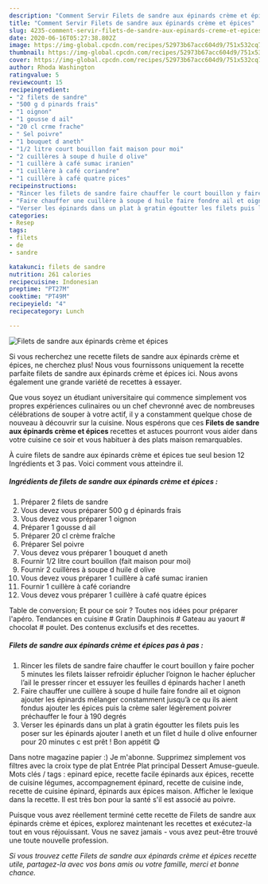```yaml
---
description: "Comment Servir Filets de sandre aux épinards crème et épices"
title: "Comment Servir Filets de sandre aux épinards crème et épices"
slug: 4235-comment-servir-filets-de-sandre-aux-epinards-creme-et-epices
date: 2020-06-16T05:27:38.802Z
image: https://img-global.cpcdn.com/recipes/52973b67acc604d9/751x532cq70/filets-de-sandre-aux-epinards-creme-et-epices-photo-principale-de-la-recette.jpg
thumbnail: https://img-global.cpcdn.com/recipes/52973b67acc604d9/751x532cq70/filets-de-sandre-aux-epinards-creme-et-epices-photo-principale-de-la-recette.jpg
cover: https://img-global.cpcdn.com/recipes/52973b67acc604d9/751x532cq70/filets-de-sandre-aux-epinards-creme-et-epices-photo-principale-de-la-recette.jpg
author: Rhoda Washington
ratingvalue: 5
reviewcount: 15
recipeingredient:
- "2 filets de sandre"
- "500 g d pinards frais"
- "1 oignon"
- "1 gousse d ail"
- "20 cl crme frache"
- " Sel poivre"
- "1 bouquet d aneth"
- "1/2 litre court bouillon fait maison pour moi"
- "2 cuillères à soupe d huile d olive"
- "1 cuillère à café sumac iranien"
- "1 cuillère à café coriandre"
- "1 cuillère à café quatre pices"
recipeinstructions:
- "Rincer les filets de sandre faire chauffer le court bouillon y faire pocher 5 minutes les filets laisser refroidir éplucher l’oignon le hacher éplucher l’ail le presser rincer et essuyer les feuilles d épinards hacher l aneth"
- "Faire chauffer une cuillère à soupe d huile faire fondre ail et oignon ajouter les épinards mélanger constamment jusqu’à ce qu ils aient fondus ajouter les épices puis la crème saler légèrement poivrer préchauffer le four à 190 degrés"
- "Verser les épinards dans un plat à gratin égoutter les filets puis les poser sur les épinards ajouter l aneth et un filet d huile d olive enfourner pour 20 minutes c est prêt ! Bon appétit 😋"
categories:
- Resep
tags:
- filets
- de
- sandre

katakunci: filets de sandre 
nutrition: 261 calories
recipecuisine: Indonesian
preptime: "PT27M"
cooktime: "PT49M"
recipeyield: "4"
recipecategory: Lunch

---
```



![Filets de sandre aux épinards crème et épices](https://img-global.cpcdn.com/recipes/52973b67acc604d9/751x532cq70/filets-de-sandre-aux-epinards-creme-et-epices-photo-principale-de-la-recette.jpg)

Si vous recherchez une recette filets de sandre aux épinards crème et épices, ne cherchez plus! Nous vous fournissons uniquement la recette parfaite filets de sandre aux épinards crème et épices ici. Nous avons également une grande variété de recettes à essayer.

Que vous soyez un étudiant universitaire qui commence simplement vos propres expériences culinaires ou un chef chevronné avec de nombreuses célébrations de souper à votre actif, il y a constamment quelque chose de nouveau à découvrir sur la cuisine. Nous espérons que ces <strong> Filets de sandre aux épinards crème et épices </strong> recettes et astuces pourront vous aider dans votre cuisine ce soir et vous habituer à des plats maison remarquables.

<!--inarticleads1-->

À cuire filets de sandre aux épinards crème et épices tue seul besion 12 Ingrédients et 3 pas. Voici comment vous atteindre il.

##### Ingrédients de filets de sandre aux épinards crème et épices :

1. Préparer 2 filets de sandre
1. Vous devez vous préparer 500 g d épinards frais
1. Vous devez vous préparer 1 oignon
1. Préparer 1 gousse d ail
1. Préparer 20 cl crème fraîche
1. Préparer  Sel poivre
1. Vous devez vous préparer 1 bouquet d aneth
1. Fournir 1/2 litre court bouillon (fait maison pour moi)
1. Fournir 2 cuillères à soupe d huile d olive
1. Vous devez vous préparer 1 cuillère à café sumac iranien
1. Fournir 1 cuillère à café coriandre
1. Vous devez vous préparer 1 cuillère à café quatre épices


Table de conversion; Et pour ce soir ? Toutes nos idées pour préparer l&#39;apéro. Tendances en cuisine # Gratin Dauphinois # Gateau au yaourt # chocolat # poulet. Des contenus exclusifs et des recettes. 

<!--inarticleads2-->

##### Filets de sandre aux épinards crème et épices pas à pas :

1. Rincer les filets de sandre faire chauffer le court bouillon y faire pocher 5 minutes les filets laisser refroidir éplucher l’oignon le hacher éplucher l’ail le presser rincer et essuyer les feuilles d épinards hacher l aneth
1. Faire chauffer une cuillère à soupe d huile faire fondre ail et oignon ajouter les épinards mélanger constamment jusqu’à ce qu ils aient fondus ajouter les épices puis la crème saler légèrement poivrer préchauffer le four à 190 degrés
1. Verser les épinards dans un plat à gratin égoutter les filets puis les poser sur les épinards ajouter l aneth et un filet d huile d olive enfourner pour 20 minutes c est prêt ! Bon appétit 😋


Dans notre magazine papier :) Je m&#39;abonne. Supprimez simplement vos filtres avec la croix type de plat Entrée Plat principal Dessert Amuse-gueule. Mots clés / tags : epinard epice, recette facile épinards aux épices, recette de cuisine légumes, accompagnement épinard, recette de cuisine inde, recette de cuisine épinard, épinards aux épices maison. Afficher le lexique dans la recette. Il est très bon pour la santé s&#39;il est associé au poivre. 

<!--inarticleads1-->

<p>
Puisque vous avez réellement terminé cette recette de Filets de sandre aux épinards crème et épices, explorez maintenant les recettes et exécutez-la tout en vous réjouissant. Vous ne savez jamais - vous avez peut-être trouvé une toute nouvelle profession.
</p>

<p>
<i>Si vous trouvez cette Filets de sandre aux épinards crème et épices recette utile, partagez-la avec vos bons amis ou votre famille, merci et bonne chance.</i>
</p>
